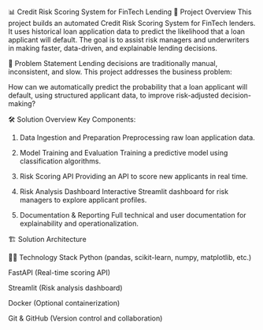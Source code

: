 📊 Credit Risk Scoring System for FinTech Lending
🚀 Project Overview
This project builds an automated Credit Risk Scoring System for FinTech lenders. It uses historical loan application data to predict the likelihood that a loan applicant will default. The goal is to assist risk managers and underwriters in making faster, data-driven, and explainable lending decisions.

🎯 Problem Statement
Lending decisions are traditionally manual, inconsistent, and slow. This project addresses the business problem:

How can we automatically predict the probability that a loan applicant will default, using structured applicant data, to improve risk-adjusted decision-making?

🛠️ Solution Overview
Key Components:
1. Data Ingestion and Preparation
Preprocessing raw loan application data.

2. Model Training and Evaluation
Training a predictive model using classification algorithms.

3. Risk Scoring API
Providing an API to score new applicants in real time.

4. Risk Analysis Dashboard
Interactive Streamlit dashboard for risk managers to explore applicant profiles.

5. Documentation & Reporting
Full technical and user documentation for explainability and operationalization.

🏗️ Solution Architecture

🧑‍💻 Technology Stack
Python (pandas, scikit-learn, numpy, matplotlib, etc.)

FastAPI (Real-time scoring API)

Streamlit (Risk analysis dashboard)

Docker (Optional containerization)

Git & GitHub (Version control and collaboration)